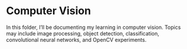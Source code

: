 # Computer Vision

In this folder, I’ll be documenting my learning in computer vision. Topics may include image processing, object detection, classification, convolutional neural networks, and OpenCV experiments.

